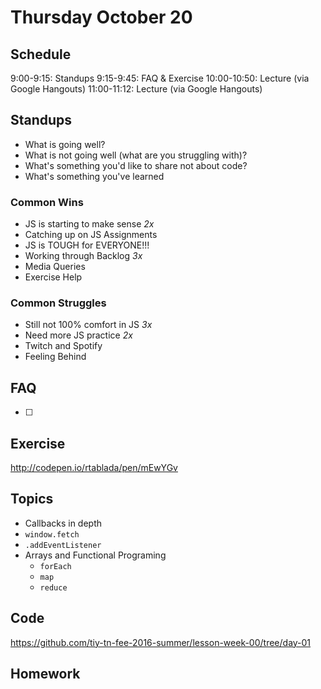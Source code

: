 # Thursday October 20

## Schedule

9:00-9:15: Standups
9:15-9:45: FAQ & Exercise
10:00-10:50: Lecture (via Google Hangouts)
11:00-11:12: Lecture (via Google Hangouts)

## Standups

* What is going well?
* What is not going well (what are you struggling with)?
* What's something you'd like to share not about code?
* What's something you've learned

### Common Wins

* JS is starting to make sense *2x*
* Catching up on JS Assignments
* JS is TOUGH for EVERYONE!!!
* Working through Backlog *3x*
* Media Queries
* Exercise Help

### Common Struggles

* Still not 100% comfort in JS *3x*
* Need more JS practice *2x*
* Twitch and Spotify
* Feeling Behind

## FAQ

* [ ]

## Exercise

http://codepen.io/rtablada/pen/mEwYGv

## Topics

* Callbacks in depth
* `window.fetch`
* `.addEventListener`
* Arrays and Functional Programing
  - `forEach`
  - `map`
  - `reduce`

## Code

https://github.com/tiy-tn-fee-2016-summer/lesson-week-00/tree/day-01

## Homework
